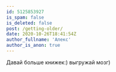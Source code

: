 ```yaml
---
id: 5125853927
is_spam: false
is_deleted: false
post: /getting-older/
date: 2020-10-26T18:41:54Z
author_fullname: 'Алекс'
author_is_anon: true
---
```


<p>Давай больше книжек:) выгружай мозг)</p>
